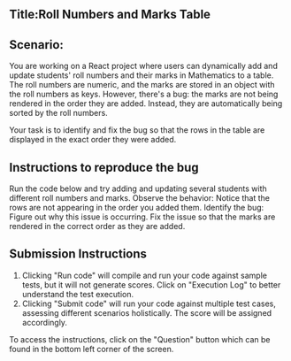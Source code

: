 ## Title:Roll Numbers and Marks Table

## Scenario:

You are working on a React project where users can dynamically add and update students' roll numbers and their marks in Mathematics to a table. The roll numbers are numeric, and the marks are stored in an object with the roll numbers as keys. However, there's a bug: the marks are not being rendered in the order they are added. Instead, they are automatically being sorted by the roll numbers.

Your task is to identify and fix the bug so that the rows in the table are displayed in the exact order they were added.

## Instructions to reproduce the bug

Run the code below and try adding and updating several students with different roll numbers and marks.
Observe the behavior: Notice that the rows are not appearing in the order you added them.
Identify the bug: Figure out why this issue is occurring.
Fix the issue so that the marks are rendered in the correct order as they are added.

## Submission Instructions

1. Clicking "Run code" will compile and run your code against sample tests, but it will not generate scores. Click on "Execution Log" to better understand the test execution.
2. Clicking "Submit code" will run your code against multiple test cases, assessing different scenarios holistically. The score will be assigned accordingly.

To access the instructions, click on the "Question" button which can be found in the bottom left corner of the screen.
